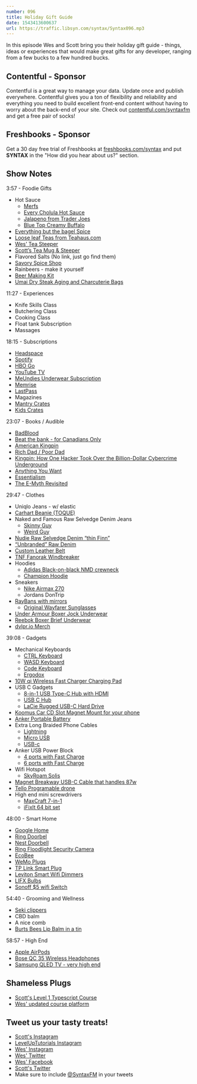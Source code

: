 ```yaml
---
number: 096
title: Holiday Gift Guide
date: 1543413600637
url: https://traffic.libsyn.com/syntax/Syntax096.mp3
---
```


In this episode Wes and Scott bring you their holiday gift guide - things, ideas or experiences that would make great gifts for any developer, ranging from a few bucks to a few hundred bucks.

## Contentful - Sponsor

Contentful is a great way to manage your data. Update once and publish everywhere. Contentful gives you a ton of flexibility and reliability and everything you need to build excellent front-end content without having to worry about the back-end of your site. Check out [contentful.com/syntaxfm](https://www.contentful.com/syntaxfm) and get a free pair of socks!

## Freshbooks - Sponsor

Get a 30 day free trial of Freshbooks at [freshbooks.com/syntax](https://freshbooks.com/syntax) and put **SYNTAX** in the "How did you hear about us?" section.

## Show Notes

3:57 - Foodie Gifts

- Hot Sauce
  - [Merfs](https://amzn.to/2Bm9lMl)
  - [Every Cholula Hot Sauce](https://amzn.to/2Qdy3H2)
  - [Jalapeno from Trader Joes](https://amzn.to/2BnC83v)
  - [Blue Top Creamy Buffalo](https://amzn.to/2S4XzeS)
- [Everything but the bagel Spice](https://amzn.to/2Ttt7Nc)
- [Loose leaf Teas from Teahaus.com](https://teahaus.com)
- [Wes’ Tea Steeper](https://amzn.to/2DPA4DQ)
- [Scott’s Tea Mug & Steeper](https://amzn.to/2DR51HN)
- Flavored Salts (No link, just go find them)
- [Savory Spice Shop](https://www.savoryspiceshop.com)
- Rainbeers - make it yourself
- [Beer Making Kit](https://amzn.to/2PK8TAJ)
- [Umai Dry Steak Aging and Charcuterie Bags](https://amzn.to/2DOQEDA)

11:27 - Experiences

- Knife Skills Class
- Butchering Class
- Cooking Class
- Float tank Subscription
- Massages

18:15 - Subscriptions

- [Headspace](https://headspace.com)
- [Spotify](https://spotify.com)
- [HBO Go](https://HBO.com)
- [YouTube TV](https://youtube.com/tv)
- [MeUndies Underwear Subscription](http://getcomfy.in/k4Jlj)
- [Memrise](https://www.memrise.com/)
- [LastPass](https://lastpass.com/f?1384956)
- Magazines
- [Mantry Crates](https://mantry.com/pages/gift-subscriptions)
- [Kids Crates](https://www.kiwico.com/)

23:07 - Books / Audible

- [BadBlood](https://amzn.to/2DOHHdu)
- [Beat the bank - for Canadians Only](https://amzn.to/2S5HpSr)
- [American Kingpin](https://amzn.to/2qTMTnW)
- [Rich Dad / Poor Dad](https://amzn.to/2qYUrpw)
- [Kingpin: How One Hacker Took Over the Billion-Dollar Cybercrime Underground](https://amzn.to/2Q55tYz)
- [Anything You Want](https://amzn.to/2OSOGDf)
- [Essentialism](https://amzn.to/2Fy4bRR)
- [The E-Myth Revisited](https://amzn.to/2DznDe7)

29:47 - Clothes

- Uniqlo Jeans - w/ elastic
- [Carhart Beanie (TOQUE)](https://amzn.to/2FydiSu)
- Naked and Famous Raw Selvedge Denim Jeans
  - [Skinny Guy](https://rstyle.me/n/dbyzzbcdguf)
  - [Weird Guy](https://rstyle.me/n/dbyzw6cdguf)
- [Nudie Raw Selvedge Denim “thin Finn”](https://amzn.to/2OTBH4c)
- [“Unbranded” Raw Denim](https://rstyle.me/n/dby44icdguf)
- [Custom Leather Belt](http://gavereleather.net)
- [TNF Fanorak Windbreaker](https://rstyle.me/n/dby65tcdguf)
- Hoodies
  - [Adidas Black-on-black NMD crewneck](https://amzn.to/2FvB7dp)
  - [Champion Hoodie](https://rstyle.me/n/dby76scdguf)
- Sneakers
  - [Nike Airmax 270](https://rstyle.me/n/dby8becdguf)
  - Jordans DonTrip
- [RayBans with mirrors](https://rstyle.me/n/dby8ircdguf)
  - [Original Wayfarer Sunglasses](https://rstyle.me/n/dby832cdguf)
- [Under Armour Boxer Jock Underwear](https://rstyle.me/n/dby98jcdguf)
- [Reebok Boxer Brief Underwear](https://amzn.to/2DwNGTc)
- [dvlpr.io Merch](https://dvlpr.io)

39:08 - Gadgets

- Mechanical Keyboards
  - [CTRL Keyboard](https://www.massdrop.com/buy/massdrop-ctrl-mechanical-keyboard)
  - [WASD Keyboard](https://amzn.to/2OUPDLn)
  - [Code Keyboard](https://amzn.to/2DNsPMx)
  - [Ergodox](https://amzn.to/2DP4BRT)
- [10W qi Wireless Fast Charger Charging Pad](https://amzn.to/2S5IXMt)
- USB C Gadgets
  - [8-in-1 USB Type-C Hub with HDMI](https://amzn.to/2KnpW5w)
  - [USB C Hub](https://amzn.to/2OWOcMm)
  - [LaCie Rugged USB-C Hard Drive](https://amzn.to/2FveUwo)
- [Koomus Car CD Slot Magnet Mount for your phone](https://amzn.to/2Fx1q35)
- [Anker Portable Battery](https://amzn.to/2DN0Yw3)
- Extra Long Braided Phone Cables
  - [Lightning](https://amzn.to/2KnsX5Q)
  - [Micro USB](https://amzn.to/2S56wVM)
  - [USB-c](https://amzn.to/2Fyg620)
- Anker USB Power Block
  - [4 ports with Fast Charge](https://amzn.to/2DBCAN4)
  - [6 ports with Fast Charge](https://amzn.to/2PFvIp9)
- Wifi Hotspot
  - [SkyRoam Solis](https://www.skyroam.com?rfsn=1346968.ac598)
- [Magnet Breakway USB-C Cable that handles 87w](https://amzn.to/2DRyukT)
- [Tello Programable drone](https://amzn.to/2TvaKYc)
- High end mini screwdrivers
  - [MaxCraft 7-in-1](https://amzn.to/2Kl5Fxj)
  - [iFixIt 64 bit set](https://amzn.to/2DQ4LIG)

48:00 - Smart Home

- [Google Home](https://store.google.com/ca/product/google_home)
- [Ring Doorbel](https://amzn.to/2S5VaRj)
- [Nest Doorbell](https://amzn.to/2QcwzNl)
- [Ring Floodlight Security Camera](https://amzn.to/2KlKWJL)
- [EcoBee](https://amzn.to/2Tt7PPH)
- [WeMo Plugs](https://www.amazon.com/WeMo-4T-T3X2-Y1HT-Light-appliances-Control/dp/B0776YH29B)
- [TP Link Smart Plug](https://amzn.to/2OVh1J5)
- [Leviton Smart Wifi Dimmers](https://amzn.to/2S7uv6L)
- [LIFX Bulbs](https://amzn.to/2OZl1sk)
- [Sonoff $5 wifi Switch](https://amzn.to/2Q5QcGX)

54:40 - Grooming and Wellness

- [Seki clippers](https://amzn.to/2PGeKHa)
- CBD balm
- A nice comb
- [Burts Bees Lip Balm in a tin](https://amzn.to/2KpAb9C)

58:57 - High End

- [Apple AirPods](https://amzn.to/2PINBmG)
- [Bose QC 35 Wireless Headphones](https://amzn.to/2Kkmw3n)
- [Samsung QLED TV - very high end](https://amzn.to/2Q6SuWg)

## Shameless Plugs

* [Scott's Level 1 Typescript Course](https://LevelUpTutorials.com/pro)
* [Wes' updated course platform](https://wesbos.com/courses)

## Tweet us your tasty treats!

* [Scott's Instagram](https://www.instagram.com/stolinski/)
* [LevelUpTutorials Instagram](https://www.instagram.com/LevelUpTutorials/)
* [Wes' Instagram](https://www.instagram.com/wesbos/)
* [Wes' Twitter](https://twitter.com/wesbos)
* [Wes' Facebook](https://www.facebook.com/wesbos.developer)
* [Scott's Twitter](https://twitter.com/stolinski)
* Make sure to include [@SyntaxFM](https://twitter.com/SyntaxFM) in your tweets

